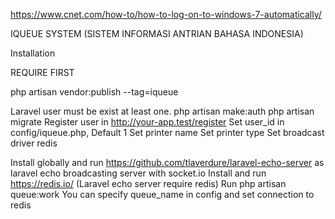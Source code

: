 https://www.cnet.com/how-to/how-to-log-on-to-windows-7-automatically/

IQUEUE SYSTEM (SISTEM INFORMASI ANTRIAN BAHASA INDONESIA)

Installation

REQUIRE FIRST

php artisan vendor:publish --tag=iqueue

Laravel user must be exist at least one.
	php artisan make:auth
	php artisan migrate
Register user in http://your-app.test/register
Set user_id in config/iqueue.php, Default 1
Set printer name
Set printer type
Set broadcast driver redis

Install globally and run https://github.com/tlaverdure/laravel-echo-server as laravel echo broadcasting server with socket.io
Install and run https://redis.io/ (Laravel echo server require redis)
Run php artisan queue:work 
You can specify queue_name in config and set connection to redis
